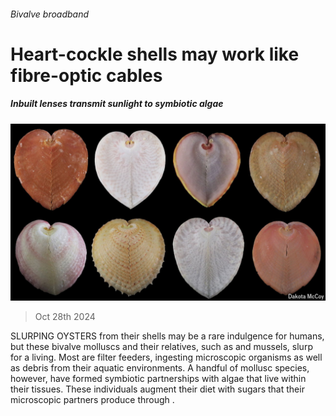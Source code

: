 ###### Bivalve broadband

# Heart-cockle shells may work like fibre-optic cables 

##### Inbuilt lenses transmit sunlight to symbiotic algae 

![image](images/20241102_STP501.jpg) 

> Oct 28th 2024 

SLURPING OYSTERS from their shells may be a rare indulgence for humans, but these bivalve molluscs and their relatives, such as  and mussels, slurp for a living. Most are filter feeders, ingesting microscopic organisms as well as debris from their aquatic environments. A handful of mollusc species, however, have formed symbiotic partnerships with algae that live within their tissues. These individuals augment their diet with sugars that their microscopic partners produce through .

